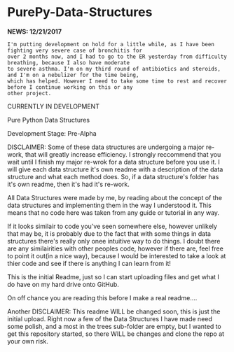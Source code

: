 # PurePy-Data-Structures

**NEWS: 12/21/2017**

    I'm putting development on hold for a little while, as I have been fighting very severe case of bronchitis for
    over 2 months now, and I had to go to the ER yesterday from difficulty breathing, because I also have moderate
    to severe asthma. I'm on my third round of antibiotics and steroids, and I'm on a nebulizer for the time being,
    which has helped. However I need to take some time to rest and recover before I continue working on this or any
    other project.


CURRENTLY IN DEVELOPMENT

Pure Python Data Structures

Development Stage: Pre-Alpha

DISCLAIMER: Some of these data structures are undergoing a major re-work, that will greatly increase efficiency. I strongly reccommend that you wait until I finish my major re-wrok for a data structure before you use it. I will give each data structure it's own readme with a description of the data structure and what each method does. So, if a data structure's folder has it's own readme, then it's had it's re-work.


All Data Structures were made by me, by reading about the concept of the data structures and implementing them in the way I understood it. 
This means that no code here was taken from any guide or tutorial in any way. 

If it looks similair to code you've seen somewhere else, however unlikely that may be, it is probably due to the fact that with some 
things in data structures there's really only onee intuitive way to do things. I doubt there are any similairities with other peoples 
code, however if there are, feel free to point it out(in a nice way), because I would be interested to take a look at thier code and see 
if there is anything I can learn from it!

This is the initial Readme, just so I can start uploading files and get what I do have on my hard drive onto GitHub.

On off chance you are reading this before I make a real readme....

Another DISCLAIMER: 
    This readme WILL be changed soon, this is just the initial upload.
    Right now a few of the Data Structures I have made need some polish, and a most in the trees sub-folder are empty, but I wanted to get 
    this repository started, so there WILL be changes and clone the repo at your own risk.
